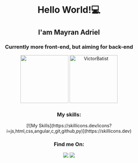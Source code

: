  <h1 align="center">Hello World!💻</h1>
 <h2 align="center">I'am Mayran Adriel</h2>
 <h3 align="center">Currently more front-end, but aiming for back-end</h3>


 <div align="center">
<img height="150cm" src="https://github-readme-stats.vercel.app/api?username=MayranAdriel&show_icons=true&theme=transparent"/>
<img height="150cm" src="https://github-readme-stats.vercel.app/api/top-langs?username=MayranAdriel&show_icons=true&locale=en&layout=compact" alt="VictorBatist"/>
</div>

<h3 align="center">My skills:</h3>

<div align="center">
[![My Skills](https://skillicons.dev/icons?i=js,html,css,angular,c,git,github,py)](https://skillicons.dev)
</div>

<h3 align="center">Find me On:</h3>
<div align="center">
<a href="https://www.instagram.com/mayran.adriel/"><img src="https://skillicons.dev/icons?i=instagram"/></a>
<a href="https://www.linkedin.com/in/mayran-adriel-albuquerque-furtado-33b6a62a5/"><img src="https://skillicons.dev/icons?i=linkedin"/></a>
</div>
